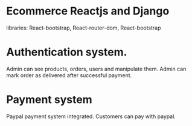 # Ecommerce Reactjs and Django

libraries: React-bootstrap, React-router-dom, React-bootstrap

# Authentication system. 
Admin can see products, orders, users and manipulate them. Admin can mark order as delivered after successful payment.

# Payment system
Paypal payment system integrated. Customers can pay with paypal.
